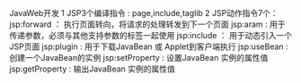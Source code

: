 JavaWeb开发
1 JSP3个编译指令 : page,include,taglib
2 JSP动作指令7个：
jsp:forward ： 执行页面转向，将请求的处理转发到下一个页面
jsp:aram : 用于传递参数，必须与其他支持参数的标签一起使用
jsp:include ： 用于动态引入一个JSP页面
jsp:plugin : 用于下载JavaBean 或 Applet到客户端执行
jsp:useBean : 创建一个JavaBean的实例
jsp:setProperty : 设置JavaBean 实例的属性值
jsp:getProperty : 输出JavaBean 实例的属性值